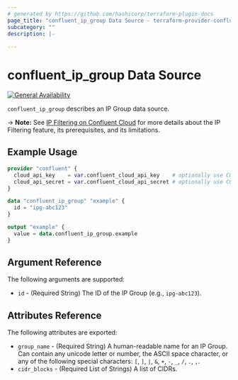 ```yaml
---
# generated by https://github.com/hashicorp/terraform-plugin-docs
page_title: "confluent_ip_group Data Source - terraform-provider-confluent"
subcategory: ""
description: |-
  
---
```


# confluent_ip_group Data Source

[![General Availability](https://img.shields.io/badge/Lifecycle%20Stage-General%20Availability-%2345c6e8)](https://docs.confluent.io/cloud/current/api.html#section/Versioning/API-Lifecycle-Policy)

`confluent_ip_group` describes an IP Group data source.

-> **Note:** See [IP Filtering on Confluent Cloud](https://docs.confluent.io/cloud/current/security/access-control/ip-filtering/overview.html) for more details about the IP Filtering feature, its prerequisites, and its limitations.

## Example Usage

```terraform
provider "confluent" {
  cloud_api_key    = var.confluent_cloud_api_key    # optionally use CONFLUENT_CLOUD_API_KEY env var
  cloud_api_secret = var.confluent_cloud_api_secret # optionally use CONFLUENT_CLOUD_API_SECRET env var
}

data "confluent_ip_group" "example" {
  id = "ipg-abc123"
}

output "example" {
  value = data.confluent_ip_group.example
}
```

<!-- schema generated by tfplugindocs -->
## Argument Reference

The following arguments are supported:

- `id` - (Required String) The ID of the IP Group (e.g., `ipg-abc123`).

## Attributes Reference

The following attributes are exported:

- `group_name` - (Required String) A human-readable name for an IP Group. Can contain any unicode letter or number, the ASCII space character, or any of the following special characters: `[`, `]`, `|`, `&`, `+`, `-`, `_`, `/`, `.`, `,`.
- `cidr_blocks` - (Required List of Strings) A list of CIDRs.
